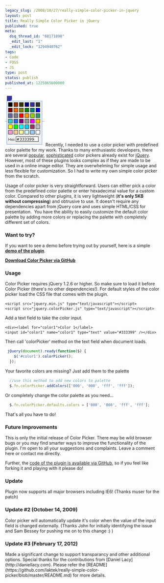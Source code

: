 ```yaml
---
legacy_slug: /2008/10/27/really-simple-color-picker-in-jquery
layout: post
title: Really Simple Color Picker in jQuery
published: true
meta:
  dsq_thread_id: "68171898"
  _edit_last: "1"
  _edit_lock: "1294940762"
tags:
- Code
- FOSS
- JS
type: post
status: publish
published_at: 1225065600000
---
```

<img title="screenshot of color picker" src="/images/posts/color_picker.png" alt="" /> Recently, I needed to use a color picker with predefined color palette for my work. Thanks to many enthusiastic developers, there are several <a title="Farbtastic popular jQuery color picker" href="http://www.google.com/url?sa=t&source=web&ct=res&cd=1&url=http%3A%2F%2Facko.net%2Fdev%2Ffarbtastic&ei=I8z_SI_EN4TmswLnzLH_Cw&usg=AFQjCNEqUt-sxpiKTYPVvrkC4cnp9h9cuQ&sig2=I3V3nLbYagbUA3H6hBAE2w">popular</a>, <a href="http://ui.jquery.com/repository/latest/demos/functional/#ui.colorpicker">sophisticated</a> color pickers already exist for <a href="http://www.jquery.com">jQuery</a>. However, most of these plugins looks complex as if they are made to be used in a online image editor. They are overwhelming for simple usage and less flexible for customization. So I had to write my own simple color picker from the scratch.

Usage of color picker is very straightforward. Users can either pick a color from the predefined color palette or enter hexadecimal value for a custom color. Compared to other plugins, it is very lightweight (<strong>it's only 5KB without compressing</strong>) and obtrusive to use. It doesn't require any dependencies apart from jQuery core and uses simple HTML/CSS for presentation.  You have the ability to easily customize the default color palette by adding more colors or replacing the palette with completely different set of colors.
<h3>Want to try?</h3>
If you want to see a demo before trying out by yourself, here is a simple <a href="http://laktek.github.com/really-simple-color-picker/demo.html"><strong>demo of the plugin</strong></a>.

<strong><a href="http://github.com/laktek/really-simple-color-picker/zipball/master">Download Color Picker via GitHub</a></strong>
<h3>Usage</h3>
Color Picker requires jQuery 1.2.6 or higher. So make sure to load it before Color Picker (there's no other dependencies!).
For default styles of the color picker load the CSS file that comes with the plugin.

```
<script src="jquery.min.js" type="text/javascript"></script>
<script src="jquery.colorPicker.js" type="text/javascript"></script>
```

Add a text field to take the color input.

```
<div><label for="color1">Color 1</label>
<input id="color1" name="color1" type="text" value="#333399" /></div>
```

Then call 'colorPicker' method on the text field when document loads.

```javascript
 jQuery(document).ready(function($) {
    $('#color1').colorPicker();
  });
```

Your favorite colors are missing? Just add them to the palette

```javascript
  //use this method to add new colors to palette
  $.fn.colorPicker.addColors(['000', '000', 'fff', 'fff']);
```

Or completely change the color palette as you need...

```javascript
  $.fn.colorPicker.defaults.colors = ['000', '000', 'fff', 'fff'];
```

That's all you have to do!

<h3>Future Improvements</h3>
This is only the initial release of Color Picker. There may be wild browser bugs or you may find smarter ways to improve the functionality of the plugin.  I'm open to all your suggestions and complaints. Leave a comment here or contact me directly.

Further, the <a href="http://github.com/laktek/really-simple-color-picker">code of the plugin is available via GitHub</a>, so if you feel like forking it and playing with it please do!

<h3>Update</h3>
Plugin now supports all major browsers including IE6! (Thanks muser for the patch)

<h3>Update #2 (October 14, 2009)</h3>
Color picker will automatically update it's color when the value of the input field is changed externally. (Thanks John for initially identifying the issue and Sam Bessey for pushing me on to this change :) )

<h3>Update #3 (February 17, 2012)</h3>
Made a significant change to support transparancy and other additional options. Special thanks for the contributions from [Daniel Lacy](http://daniellacy.com). Please refer the [README](https://github.com/laktek/really-simple-color-picker/blob/master/README.md) for more details.
